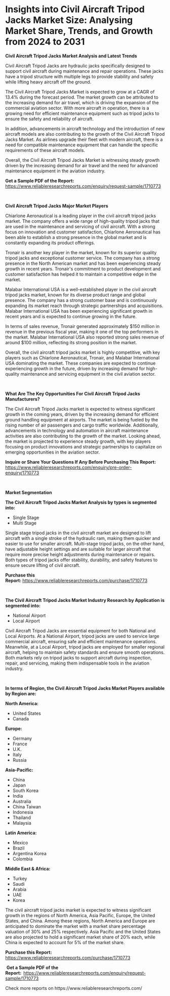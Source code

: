 <p><h1>Insights into Civil Aircraft Tripod Jacks Market Size: Analysing Market Share, Trends, and Growth from 2024 to 2031</h1></p><p><strong>Civil Aircraft Tripod Jacks Market Analysis and Latest Trends</strong></p>
<p><p>Civil Aircraft Tripod Jacks are hydraulic jacks specifically designed to support civil aircraft during maintenance and repair operations. These jacks have a tripod structure with multiple legs to provide stability and safety while lifting heavy aircraft off the ground.</p><p>The Civil Aircraft Tripod Jacks Market is expected to grow at a CAGR of 13.4% during the forecast period. The market growth can be attributed to the increasing demand for air travel, which is driving the expansion of the commercial aviation sector. With more aircraft in operation, there is a growing need for efficient maintenance equipment such as tripod jacks to ensure the safety and reliability of aircraft.</p><p>In addition, advancements in aircraft technology and the introduction of new aircraft models are also contributing to the growth of the Civil Aircraft Tripod Jacks Market. As airlines upgrade their fleet with modern aircraft, there is a need for compatible maintenance equipment that can handle the specific requirements of these aircraft models.</p><p>Overall, the Civil Aircraft Tripod Jacks Market is witnessing steady growth driven by the increasing demand for air travel and the need for advanced maintenance equipment in the aviation industry.</p></p>
<p><strong>Get a Sample PDF of the Report:&nbsp;</strong> <a href="https://www.reliableresearchreports.com/enquiry/request-sample/1710773">https://www.reliableresearchreports.com/enquiry/request-sample/1710773</a></p>
<p>&nbsp;</p>
<p><strong>Civil Aircraft Tripod Jacks Major Market Players</strong></p>
<p><p>Chiarlone Aeronautical is a leading player in the civil aircraft tripod jacks market. The company offers a wide range of high-quality tripod jacks that are used in the maintenance and servicing of civil aircraft. With a strong focus on innovation and customer satisfaction, Chiarlone Aeronautical has been able to establish a strong presence in the global market and is constantly expanding its product offerings.</p><p>Tronair is another key player in the market, known for its superior quality tripod jacks and exceptional customer service. The company has a strong presence in the North American market and has been experiencing steady growth in recent years. Tronair's commitment to product development and customer satisfaction has helped it to maintain a competitive edge in the market.</p><p>Malabar International USA is a well-established player in the civil aircraft tripod jacks market, known for its diverse product range and global presence. The company has a strong customer base and is continuously expanding its market reach through strategic partnerships and acquisitions. Malabar International USA has been experiencing significant growth in recent years and is expected to continue growing in the future.</p><p>In terms of sales revenue, Tronair generated approximately $150 million in revenue in the previous fiscal year, making it one of the top performers in the market. Malabar International USA also reported strong sales revenue of around $100 million, reflecting its strong position in the market.</p><p>Overall, the civil aircraft tripod jacks market is highly competitive, with key players such as Chiarlone Aeronautical, Tronair, and Malabar International USA dominating the market. These companies are expected to continue experiencing growth in the future, driven by increasing demand for high-quality maintenance and servicing equipment in the civil aviation sector.</p></p>
<p>&nbsp;</p>
<p><strong>What Are The Key Opportunities For Civil Aircraft Tripod Jacks Manufacturers?</strong></p>
<p><p>The Civil Aircraft Tripod Jacks market is expected to witness significant growth in the coming years, driven by the increasing demand for efficient ground handling equipment at airports. The market is being fueled by the rising number of air passengers and cargo traffic worldwide. Additionally, advancements in technology and automation in aircraft maintenance activities are also contributing to the growth of the market. Looking ahead, the market is projected to experience steady growth, with key players focusing on product innovations and strategic partnerships to capitalize on emerging opportunities in the aviation sector.</p></p>
<p><strong>Inquire or Share Your Questions If Any Before Purchasing This Report:</strong> <a href="https://www.reliableresearchreports.com/enquiry/pre-order-enquiry/1710773">https://www.reliableresearchreports.com/enquiry/pre-order-enquiry/1710773</a></p>
<p>&nbsp;</p>
<p><strong>Market Segmentation</strong></p>
<p><strong>The Civil Aircraft Tripod Jacks Market Analysis by types is segmented into:</strong></p>
<p><ul><li>Single Stage</li><li>Multi Stage</li></ul></p>
<p><p>Single stage tripod jacks in the civil aircraft market are designed to lift aircraft with a single stroke of the hydraulic ram, making them quicker and easier to use for smaller aircraft. Multi-stage tripod jacks, on the other hand, have adjustable height settings and are suitable for larger aircraft that require more precise height adjustments during maintenance or repairs. Both types of tripod jacks offer stability, durability, and safety features to ensure secure lifting of civil aircraft.</p></p>
<p><strong>Purchase this Report:&nbsp;</strong><a href="https://www.reliableresearchreports.com/purchase/1710773">https://www.reliableresearchreports.com/purchase/1710773</a></p>
<p>&nbsp;</p>
<p><strong>The Civil Aircraft Tripod Jacks Market Industry Research by Application is segmented into:</strong></p>
<p><ul><li>National Airport</li><li>Local Airport</li></ul></p>
<p><p>Civil Aircraft Tripod Jacks are essential equipment for both National and Local Airports. At a National Airport, tripod jacks are used to service large commercial aircraft, ensuring safe and efficient maintenance operations. Meanwhile, at a Local Airport, tripod jacks are employed for smaller regional aircraft, helping to maintain safety standards and ensure smooth operations. Both markets rely on tripod jacks to support aircraft during inspection, repair, and servicing, making them indispensable tools in the aviation industry.</p></p>
<p>&nbsp;</p>
<p><strong>In terms of Region, the Civil Aircraft Tripod Jacks Market Players available by Region are:</strong></p>
<p>
    <p> <strong> North America: </strong>
        <ul>
            <li>United States</li>
            <li>Canada</li>
        </ul>
        </p> 
    <p> <strong> Europe: </strong>
        <ul>
            <li>Germany</li>
            <li>France</li>
            <li>U.K.</li>
            <li>Italy</li>
            <li>Russia</li>
        </ul>
        </p> 
    <p> <strong> Asia-Pacific: </strong>
        <ul>
            <li>China</li>
            <li>Japan</li>
            <li>South Korea</li>
            <li>India</li>
            <li>Australia</li>
            <li>China Taiwan</li>
            <li>Indonesia</li>
            <li>Thailand</li>
            <li>Malaysia</li>
        </ul>
        </p> 
    <p> <strong> Latin America: </strong>
        <ul>
            <li>Mexico</li>
            <li>Brazil</li>
            <li>Argentina Korea</li>
            <li>Colombia</li>
        </ul>
        </p> 
    <p> <strong> Middle East & Africa: </strong>
        <ul>
            <li>Turkey</li>
            <li>Saudi</li>
            <li>Arabia</li>
            <li>UAE</li>
            <li>Korea</li>
        </ul>
    </p>
    </p>
<p><p>The civil aircraft tripod jacks market is expected to witness significant growth in the regions of North America, Asia Pacific, Europe, the United States, and China. Among these regions, North America and Europe are anticipated to dominate the market with a market share percentage valuation of 30% and 25% respectively. Asia Pacific and the United States are also projected to hold a significant market share of 20% each, while China is expected to account for 5% of the market share.</p></p>
<p><strong>Purchase this Report: </strong><a href="https://www.reliableresearchreports.com/purchase/1710773">https://www.reliableresearchreports.com/purchase/1710773</a></p>
<p>&nbsp;<strong>Get a Sample PDF of the Report:&nbsp;&nbsp;</strong><a href="https://www.reliableresearchreports.com/enquiry/request-sample/1710773">https://www.reliableresearchreports.com/enquiry/request-sample/1710773</a></p>
<p><strong></strong></p>
<p>Check more reports on https://www.reliableresearchreports.com/</p>